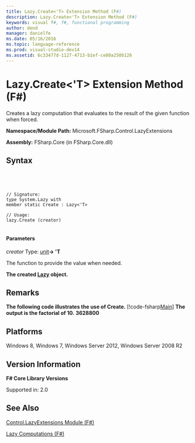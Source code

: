 ```yaml
---
title: Lazy.Create<'T> Extension Method (F#)
description: Lazy.Create<'T> Extension Method (F#)
keywords: visual f#, f#, functional programming
author: dend
manager: danielfe
ms.date: 05/16/2016
ms.topic: language-reference
ms.prod: visual-studio-dev14
ms.assetid: 6c33477d-1127-4713-b1ef-ce80a250b126 
---
```


# Lazy.Create<'T> Extension Method (F#)

Creates a lazy computation that evaluates to the result of the given function when forced.

**Namespace/Module Path:** Microsoft.FSharp.Control.LazyExtensions

**Assembly:** FSharp.Core (in FSharp.Core.dll)


## Syntax



```




// Signature:
type System.Lazy with
member static Create : Lazy<'T>

// Usage:
lazy.Create (creator)


```





#### Parameters
*creator*
Type: [unit](http://msdn.microsoft.com/en-us/library/00b837c2-6c8a-483a-87d3-0479c64037a7)**-&gt; 'T**


The function to provide the value when needed.



**The created [Lazy](http://msdn.microsoft.com/en-us/library/b29d0af5-6efb-4a55-a278-2662a4ecc489) object.**
## Remarks
**The following code illustrates the use of Create.**
[!code-fsharp[Main](snippets/fscorelib2/snippet11.fs)]
**The output is the factorial of 10.**
**3628800**
## Platforms
Windows 8, Windows 7, Windows Server 2012, Windows Server 2008 R2


## Version Information
**F# Core Library Versions**

Supported in: 2.0




## See Also
[Control.LazyExtensions Module &#40;F&#35;&#41;](Control.LazyExtensions-Module-%5BFSharp%5D.md)

[Lazy Computations &#40;F&#35;&#41;](Lazy-Computations-%5BFSharp%5D.md)

